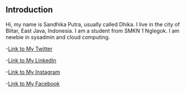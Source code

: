## Introduction

Hi, my name is Sandhika Putra, usually called Dhika. I live in the city of Blitar, East Java, Indonesia. I am a student from SMKN 1 Nglegok. I am newbie in sysadmin and cloud computing.

-[Link to My Twitter](https://twitter.com/SandhikaPutra13)

-[Link to My LinkedIn](https://www.linkedin.com/in/putra-fa-b3bbb7246/)

-[Link to My Instagram](https://www.instagram.com/putraaaafaa/)

-[Link to My Facebook](https://www.facebook.com/sandhika.putra.94?locale=id_ID)
